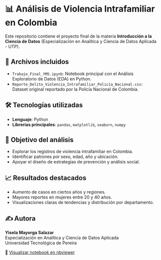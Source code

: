# 📊 Análisis de Violencia Intrafamiliar en Colombia

Este repositorio contiene el proyecto final de la materia **Introducción a la Ciencia de Datos** (Especialización en Analítica y Ciencia de Datos Aplicada - UTP).

## 📁 Archivos incluidos

- `Trabajo_Final_YMS.ipynb`: Notebook principal con el Análisis Exploratorio de Datos (EDA) en Python.
- `Reporte_Delito_Violencia_Intrafamiliar_Policía_Nacional.csv`: Dataset original reportado por la Policía Nacional de Colombia.

## 🛠️ Tecnologías utilizadas

- **Lenguaje**: Python  
- **Librerías principales**: `pandas`, `matplotlib`, `seaborn`, `numpy`

## 📌 Objetivo del análisis

- Explorar los registros de violencia intrafamiliar en Colombia.
- Identificar patrones por sexo, edad, año y ubicación.
- Apoyar el diseño de estrategias de prevención y análisis social.

## 📈 Resultados destacados

- Aumento de casos en ciertos años y regiones.
- Mayores reportes en mujeres entre 20 y 40 años.
- Visualizaciones claras de tendencias y distribución por departamento.

## ✍️ Autora

**Yisela Mayorga Salazar**  
Especialización en Analítica y Ciencia de Datos Aplicada  
Universidad Tecnológica de Pereira

📘 [Visualizar notebook en nbviewer](https://nbviewer.org/github/yiselams/EDA-violencia-intrafamiliar-colombia/blob/main/Trabajo_Final_YMS.ipynb)

